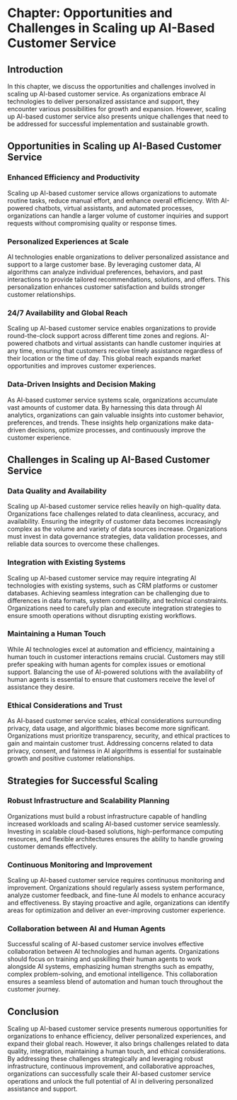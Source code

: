 Chapter: Opportunities and Challenges in Scaling up AI-Based Customer Service
=============================================================================

Introduction
------------

In this chapter, we discuss the opportunities and challenges involved in scaling up AI-based customer service. As organizations embrace AI technologies to deliver personalized assistance and support, they encounter various possibilities for growth and expansion. However, scaling up AI-based customer service also presents unique challenges that need to be addressed for successful implementation and sustainable growth.

Opportunities in Scaling up AI-Based Customer Service
-----------------------------------------------------

### Enhanced Efficiency and Productivity

Scaling up AI-based customer service allows organizations to automate routine tasks, reduce manual effort, and enhance overall efficiency. With AI-powered chatbots, virtual assistants, and automated processes, organizations can handle a larger volume of customer inquiries and support requests without compromising quality or response times.

### Personalized Experiences at Scale

AI technologies enable organizations to deliver personalized assistance and support to a large customer base. By leveraging customer data, AI algorithms can analyze individual preferences, behaviors, and past interactions to provide tailored recommendations, solutions, and offers. This personalization enhances customer satisfaction and builds stronger customer relationships.

### 24/7 Availability and Global Reach

Scaling up AI-based customer service enables organizations to provide round-the-clock support across different time zones and regions. AI-powered chatbots and virtual assistants can handle customer inquiries at any time, ensuring that customers receive timely assistance regardless of their location or the time of day. This global reach expands market opportunities and improves customer experiences.

### Data-Driven Insights and Decision Making

As AI-based customer service systems scale, organizations accumulate vast amounts of customer data. By harnessing this data through AI analytics, organizations can gain valuable insights into customer behavior, preferences, and trends. These insights help organizations make data-driven decisions, optimize processes, and continuously improve the customer experience.

Challenges in Scaling up AI-Based Customer Service
--------------------------------------------------

### Data Quality and Availability

Scaling up AI-based customer service relies heavily on high-quality data. Organizations face challenges related to data cleanliness, accuracy, and availability. Ensuring the integrity of customer data becomes increasingly complex as the volume and variety of data sources increase. Organizations must invest in data governance strategies, data validation processes, and reliable data sources to overcome these challenges.

### Integration with Existing Systems

Scaling up AI-based customer service may require integrating AI technologies with existing systems, such as CRM platforms or customer databases. Achieving seamless integration can be challenging due to differences in data formats, system compatibility, and technical constraints. Organizations need to carefully plan and execute integration strategies to ensure smooth operations without disrupting existing workflows.

### Maintaining a Human Touch

While AI technologies excel at automation and efficiency, maintaining a human touch in customer interactions remains crucial. Customers may still prefer speaking with human agents for complex issues or emotional support. Balancing the use of AI-powered solutions with the availability of human agents is essential to ensure that customers receive the level of assistance they desire.

### Ethical Considerations and Trust

As AI-based customer service scales, ethical considerations surrounding privacy, data usage, and algorithmic biases become more significant. Organizations must prioritize transparency, security, and ethical practices to gain and maintain customer trust. Addressing concerns related to data privacy, consent, and fairness in AI algorithms is essential for sustainable growth and positive customer relationships.

Strategies for Successful Scaling
---------------------------------

### Robust Infrastructure and Scalability Planning

Organizations must build a robust infrastructure capable of handling increased workloads and scaling AI-based customer service seamlessly. Investing in scalable cloud-based solutions, high-performance computing resources, and flexible architectures ensures the ability to handle growing customer demands effectively.

### Continuous Monitoring and Improvement

Scaling up AI-based customer service requires continuous monitoring and improvement. Organizations should regularly assess system performance, analyze customer feedback, and fine-tune AI models to enhance accuracy and effectiveness. By staying proactive and agile, organizations can identify areas for optimization and deliver an ever-improving customer experience.

### Collaboration between AI and Human Agents

Successful scaling of AI-based customer service involves effective collaboration between AI technologies and human agents. Organizations should focus on training and upskilling their human agents to work alongside AI systems, emphasizing human strengths such as empathy, complex problem-solving, and emotional intelligence. This collaboration ensures a seamless blend of automation and human touch throughout the customer journey.

Conclusion
----------

Scaling up AI-based customer service presents numerous opportunities for organizations to enhance efficiency, deliver personalized experiences, and expand their global reach. However, it also brings challenges related to data quality, integration, maintaining a human touch, and ethical considerations. By addressing these challenges strategically and leveraging robust infrastructure, continuous improvement, and collaborative approaches, organizations can successfully scale their AI-based customer service operations and unlock the full potential of AI in delivering personalized assistance and support.
